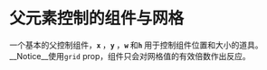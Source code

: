 # 父元素控制的组件与网格

一个基本的父控制组件，<b>`x` </b>，<b>`y` </b>，<b>`w` </b>和<b>`h` </b> 用于控制组件位置和大小的道具。 __Notice__使用`grid` prop，组件只会对网格值的有效倍数作出反应。

